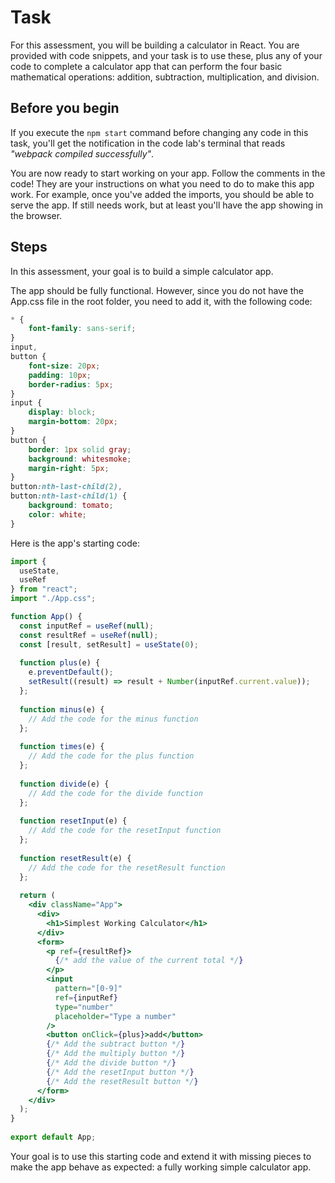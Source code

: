 # Task

For this assessment, you will be building a calculator in React. You are provided with code snippets, and your task is to use these, plus any of your code to complete a calculator app that can perform the four basic mathematical operations: addition, subtraction, multiplication, and division.

## Before you begin

If you execute the `npm start` command before changing any code in this task, you'll get the notification in the code lab's terminal that reads *"webpack compiled successfully"*.

You are now ready to start working on your app. Follow the comments in the code! They are your instructions on what you need to do to make this app work. For example, once you've added the imports, you should be able to serve the app. If still needs work, but at least you'll have the app showing in the browser.

## Steps

In this assessment, your goal is to build a simple calculator app.

The app should be fully functional. However, since you do not have the App.css file in the root folder, you need to add it, with the following code:
```css
* {
    font-family: sans-serif;
}
input,
button {
    font-size: 20px;
    padding: 10px;
    border-radius: 5px;
}
input {
    display: block;
    margin-bottom: 20px;
}
button {
    border: 1px solid gray;
    background: whitesmoke;
    margin-right: 5px;
}
button:nth-last-child(2),
button:nth-last-child(1) {
    background: tomato;
    color: white;
}
```

Here is the app's starting code:
```jsx
import {
  useState,
  useRef
} from "react"; 
import "./App.css";

function App() { 
  const inputRef = useRef(null); 
  const resultRef = useRef(null); 
  const [result, setResult] = useState(0); 
 
  function plus(e) { 
    e.preventDefault(); 
    setResult((result) => result + Number(inputRef.current.value)); 
  }; 
 
  function minus(e) { 
  	// Add the code for the minus function 
  };
 
  function times(e) { 
    // Add the code for the plus function 
  }; 
 
  function divide(e) { 
    // Add the code for the divide function 
  };
 
  function resetInput(e) { 
    // Add the code for the resetInput function 
  }; 
 
  function resetResult(e) { 
  	// Add the code for the resetResult function 
  }; 
 
  return ( 
    <div className="App"> 
      <div> 
        <h1>Simplest Working Calculator</h1> 
      </div> 
      <form> 
        <p ref={resultRef}> 
          {/* add the value of the current total */} 
        </p> 
        <input
          pattern="[0-9]" 
          ref={inputRef} 
          type="number" 
          placeholder="Type a number" 
        /> 
        <button onClick={plus}>add</button> 
        {/* Add the subtract button */} 
        {/* Add the multiply button */} 
        {/* Add the divide button */} 
        {/* Add the resetInput button */} 
        {/* Add the resetResult button */} 
      </form> 
    </div> 
  ); 
} 
 
export default App;
```

Your goal is to use this starting code and extend it with missing pieces to make the app behave as expected: a fully working simple calculator app.
